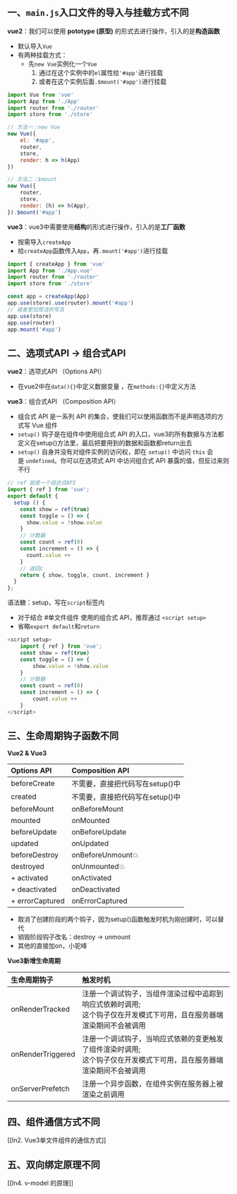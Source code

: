 ## 一、`main.js`入口文件的导入与挂载方式不同

**vue2**：我们可以使用 **pototype (原型)** 的形式去进行操作，引入的是**构造函数**
- 默认导入`Vue`
- 有两种挂载方式：
	- 先`new Vue`实例化一个`Vue`
		1. 通过在这个实例中的`el`属性给`'#app'`进行挂载
		2. 或者在这个实例后面`.$mount('#app')`进行挂载

```js
import Vue from 'vue'
import App from './App'
import router from './router' 
import store from './store'

// 方法一：new Vue
new Vue({
	el: '#app',
	router, 
	store,
	render: h => h(App)
})

// 方法二：$mount
new Vue({
	router, 
	store,
	render: (h) => h(App),
}).$mount('#app')
```



**vue3**：vue3中需要使用**结构**的形式进行操作，引入的是**工厂函数**
- 按需导入`createApp`
- 给`createApp`函数传入`App`，再`.mount('#app')`进行挂载

```js
import { createApp } from 'vue'
import App from './App.vue'
import router from './router' 
import store from './store'

const app = createApp(App)
app.use(store).use(router).mount('#app')
// 或者更加简洁的写法
app.use(store)
app.use(router)
app.mount('#app')
```

## 二、选项式API → 组合式API

**vue2**：选项式API （Options API）
- 在vue2中在`data(){}`中定义数据变量 ，在`methods:{}`中定义方法


**vue3**：组合式API （Composition API）
- 组合式 API 是一系列 API 的集合，使我们可以使用函数而不是声明选项的方式写 Vue 组件
- `setup()` 钩子是在组件中使用组合式 API 的入口，vue3的所有数据与方法都定义在setup()方法里，最后把要用到的数据和函数都return出去
- `setup()` 自身并没有对组件实例的访问权，即在 `setup()` 中访问 `this` 会是 `undefined`。你可以在选项式 API 中访问组合式 API 暴露的值，但反过来则不行

```js
// ref 就是一个组合式API  
import { ref } from 'vue';
export default {
  setup () {
    const show = ref(true)
    const toggle = () => {
      show.value = !show.value
    }
    // 计数器
    const count = ref(0)
    const increment = () => {
      count.value ++
    }
    // 返回c
    return { show, toggle, count, increment }
  }
};
```


语法糖：setup，写在`script`标签内
- 对于结合 #单文件组件 使用的组合式 API，推荐通过 `<script setup>`
- 省略`export default`和`return`
```js
<script setup>
	import { ref } from 'vue';
	const show = ref(true)
	const toggle = () => {
		show.value = !show.value
	}
	// 计数器
	const count = ref(0)
	const increment = () => {
		count.value ++
	}
</script>
```

## 三、生命周期钩子函数不同

**Vue2 & Vue3**

| **Options API** | **Composition API**     |
|:--------------- |:----------------------- |
| beforeCreate    | 不需要，直接把代码写在setup()中 |
| created         | 不需要，直接把代码写在setup()中 |
| beforeMount     | onBeforeMount           |
| mounted         | onMounted               |
| beforeUpdate    | onBeforeUpdate          |
| updated         | onUpdated               |
| beforeDestroy   | onBeforeUnmount💥       |
| destroyed       | onUnmounted💥           |
| + activated     | onActivated             |
| + deactivated   | onDeactivated           |
| + errorCaptured | onErrorCaptured         |

- 取消了创建阶段的两个钩子，因为setup()函数触发时机为刚创建时，可以替代
- 销毁阶段钩子改名：destroy → unmount
- 其他的直接加on，小驼峰


**Vue3新增生命周期**

| **生命周期钩子** | **触发时机**                                                  |
|:---------------- |:------------------------------------------------------------- |
| onRenderTracked  | 注册一个调试钩子，当组件渲染过程中追踪到响应式依赖时调用;</br>这个钩子仅在开发模式下可用，且在服务器端渲染期间不会被调用</br>  |
| onRenderTriggered| 注册一个调试钩子，当响应式依赖的变更触发了组件渲染时调用;</br>这个钩子仅在开发模式下可用，且在服务器端渲染期间不会被调用 |
| onServerPrefetch | 注册一个异步函数，在组件实例在服务器上被渲染之前调用                   |

## 四、组件通信方式不同

[[In2. Vue3单文件组件的通信方式]]

## 五、双向绑定原理不同

[[In4. v-model 的原理]]
